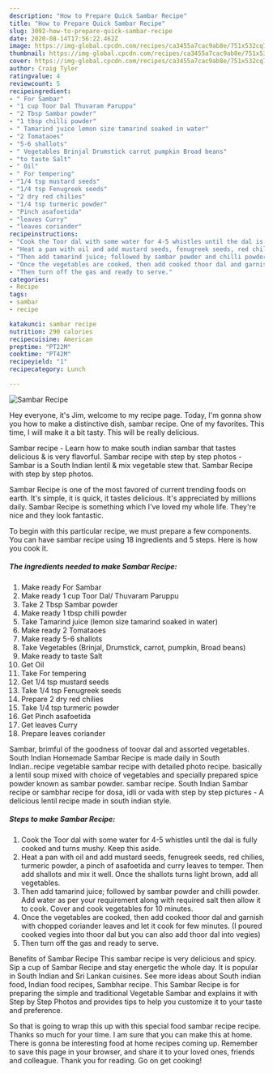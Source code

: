 ```yaml
---
description: "How to Prepare Quick Sambar Recipe"
title: "How to Prepare Quick Sambar Recipe"
slug: 3092-how-to-prepare-quick-sambar-recipe
date: 2020-08-14T17:56:22.462Z
image: https://img-global.cpcdn.com/recipes/ca3455a7cac9ab8e/751x532cq70/sambar-recipe-recipe-main-photo.jpg
thumbnail: https://img-global.cpcdn.com/recipes/ca3455a7cac9ab8e/751x532cq70/sambar-recipe-recipe-main-photo.jpg
cover: https://img-global.cpcdn.com/recipes/ca3455a7cac9ab8e/751x532cq70/sambar-recipe-recipe-main-photo.jpg
author: Craig Tyler
ratingvalue: 4
reviewcount: 5
recipeingredient:
- " For Sambar"
- "1 cup Toor Dal Thuvaram Paruppu"
- "2 Tbsp Sambar powder"
- "1 tbsp chilli powder"
- " Tamarind juice lemon size tamarind soaked in water"
- "2 Tomataoes"
- "5-6 shallots"
- " Vegetables Brinjal Drumstick carrot pumpkin Broad beans"
- "to taste Salt"
- " Oil"
- " For tempering"
- "1/4 tsp mustard seeds"
- "1/4 tsp Fenugreek seeds"
- "2 dry red chilies"
- "1/4 tsp turmeric powder"
- "Pinch asafoetida"
- "leaves Curry"
- "leaves coriander"
recipeinstructions:
- "Cook the Toor dal with some water for 4-5 whistles until the dal is fully cooked and turns mushy. Keep this aside."
- "Heat a pan with oil and add mustard seeds, fenugreek seeds, red chilies, turmeric powder, a pinch of asafoetida and curry leaves to temper. Then add shallots and mix it well. Once the shallots turns light brown, add all vegetables."
- "Then add tamarind juice; followed by sambar powder and chilli powder. Add water as per your requirement along with required salt then allow it to cook. Cover and cook vegetables for 10 minutes."
- "Once the vegetables are cooked, then add cooked thoor dal and garnish with chopped coriander leaves and let it cook for few minutes. (I poured cooked vegies into thoor dal but you can also add thoor dal into vegies)"
- "Then turn off the gas and ready to serve."
categories:
- Recipe
tags:
- sambar
- recipe

katakunci: sambar recipe 
nutrition: 290 calories
recipecuisine: American
preptime: "PT22M"
cooktime: "PT42M"
recipeyield: "1"
recipecategory: Lunch

---
```



![Sambar Recipe](https://img-global.cpcdn.com/recipes/ca3455a7cac9ab8e/751x532cq70/sambar-recipe-recipe-main-photo.jpg)

Hey everyone, it's Jim, welcome to my recipe page. Today, I'm gonna show you how to make a distinctive dish, sambar recipe. One of my favorites. This time, I will make it a bit tasty. This will be really delicious.

Sambar recipe - Learn how to make south indian sambar that tastes delicious &amp; is very flavorful. Sambar recipe with step by step photos - Sambar is a South Indian lentil &amp; mix vegetable stew that. Sambar Recipe with step by step photos.

Sambar Recipe is one of the most favored of current trending foods on earth. It's simple, it is quick, it tastes delicious. It's appreciated by millions daily. Sambar Recipe is something which I've loved my whole life. They're nice and they look fantastic.


To begin with this particular recipe, we must prepare a few components. You can have sambar recipe using 18 ingredients and 5 steps. Here is how you cook it.

<!--inarticleads1-->

##### The ingredients needed to make Sambar Recipe:

1. Make ready  For Sambar
1. Make ready 1 cup Toor Dal/ Thuvaram Paruppu
1. Take 2 Tbsp Sambar powder
1. Make ready 1 tbsp chilli powder
1. Take  Tamarind juice (lemon size tamarind soaked in water)
1. Make ready 2 Tomataoes
1. Make ready 5-6 shallots
1. Take  Vegetables (Brinjal, Drumstick, carrot, pumpkin, Broad beans)
1. Make ready to taste Salt
1. Get  Oil
1. Take  For tempering
1. Get 1/4 tsp mustard seeds
1. Take 1/4 tsp Fenugreek seeds
1. Prepare 2 dry red chilies
1. Take 1/4 tsp turmeric powder
1. Get Pinch asafoetida
1. Get leaves Curry
1. Prepare leaves coriander


Sambar, brimful of the goodness of toovar dal and assorted vegetables. South Indian Homemade Sambar Recipe is made daily in South Indian..recipe vegetable sambar recipe with detailed photo recipe. basically a lentil soup mixed with choice of vegetables and specially prepared spice powder known as sambar powder. sambar recipe. South Indian Sambar recipe or sambhar recipe for dosa, idli or vada with step by step pictures - A delicious lentil recipe made in south indian style. 

<!--inarticleads2-->

##### Steps to make Sambar Recipe:

1. Cook the Toor dal with some water for 4-5 whistles until the dal is fully cooked and turns mushy. Keep this aside.
1. Heat a pan with oil and add mustard seeds, fenugreek seeds, red chilies, turmeric powder, a pinch of asafoetida and curry leaves to temper. Then add shallots and mix it well. Once the shallots turns light brown, add all vegetables.
1. Then add tamarind juice; followed by sambar powder and chilli powder. Add water as per your requirement along with required salt then allow it to cook. Cover and cook vegetables for 10 minutes.
1. Once the vegetables are cooked, then add cooked thoor dal and garnish with chopped coriander leaves and let it cook for few minutes. (I poured cooked vegies into thoor dal but you can also add thoor dal into vegies)
1. Then turn off the gas and ready to serve.


Benefits of Sambar Recipe This sambar recipe is very delicious and spicy. Sip a cup of Sambar Recipe and stay energetic the whole day. It is popular in South Indian and Sri Lankan cuisines. See more ideas about South indian food, Indian food recipes, Sambhar recipe. This Sambar Recipe is for preparing the simple and traditional Vegetable Sambar and explains it with Step by Step Photos and provides tips to help you customize it to your taste and preference. 

So that is going to wrap this up with this special food sambar recipe recipe. Thanks so much for your time. I am sure that you can make this at home. There is gonna be interesting food at home recipes coming up. Remember to save this page in your browser, and share it to your loved ones, friends and colleague. Thank you for reading. Go on get cooking!
